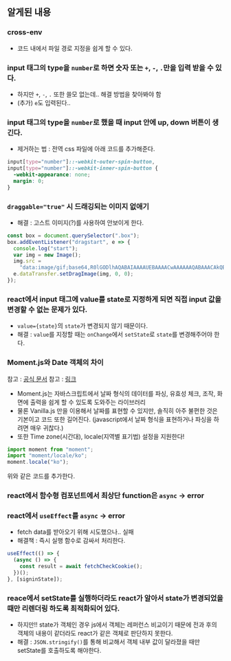## 알게된 내용

### cross-env

- 코드 내에서 파일 경로 지정을 쉽게 할 수 있다.

### input 태그의 type을 `number`로 하면 숫자 또는 `+`, `-`, `.`만을 입력 받을 수 있다.

- 하지만 `+`, `-`, `.` 또한 쓸모 없는데.. 해결 방법을 찾아봐야 함
- (추가) `e`도 입력된다..

### input 태그의 type을 `number`로 했을 때 input 안에 up, down 버튼이 생긴다.

- 제거하는 법 : 전역 css 파일에 아래 코드를 추가해준다.

```css
input[type="number"]::-webkit-outer-spin-button,
input[type="number"]::-webkit-inner-spin-button {
  -webkit-appearance: none;
  margin: 0;
}
```

### `draggable="true"` 시 드래깅되는 이미지 없애기

- 해결 : 고스트 이미지(?)를 사용하여 안보이게 한다.

```javascript
const box = document.querySelector(".box");
box.addEventListener("dragstart", e => {
  console.log("start");
  var img = new Image();
  img.src =
    "data:image/gif;base64,R0lGODlhAQABAIAAAAUEBAAAACwAAAAAAQABAAACAkQBADs=";
  e.dataTransfer.setDragImage(img, 0, 0);
});
```

### react에서 input 태그에 value를 state로 지정하게 되면 직접 input 값을 변경할 수 없는 문제가 있다.

- `value={state}`의 `state`가 변경되지 않기 때문이다.
- 해결 : `value`를 지정할 때는 `onChange`에서 `setState`로 `state`를 변경해주어야 한다.

### Moment.js와 Date 객체의 차이

참고 : [공식 문서](https://momentjs.com/)
참고 : [링크](https://webinformation.tistory.com/95)

- Moment.js는 자바스크립트에서 날짜 형식의 데이터를 파싱, 유효성 체크, 조작, 화면에 출력을 쉽게 할 수 있도록 도와주는 라이브러리
- 물론 Vanilla.js 만을 이용해서 날짜를 표현할 수 있지만, 솔직히 아주 불편한 것은 기본이고 코드 또한 길어진다. (javascript에서 날짜 형식을 표현하거나 파싱을 하려면 매우 귀찮다.)
- 또한 Time zone(시간대), locale(지역별 표기법) 설정을 지원한다!

```javascript
import moment from "moment";
import "moment/locale/ko";
moment.locale("ko");
```

위와 같은 코드를 추가한다.

### react에서 함수형 컴포넌트에서 최상단 function은 `async` -> error

### react에서 `useEffect`를 `async` -> error

- fetch data를 받아오기 위해 시도했으나.. 실패
- 해결책 : 즉시 실행 함수로 감싸서 처리한다.

```javascript
useEffect(() => {
  (async () => {
    const result = await fetchCheckCookie();
  })();
}, [signinState]);
```

### reace에서 setState를 실행하더라도 react가 알아서 state가 변경되었을 때만 리렌더링 하도록 최적화되어 있다.

- 하지만!! state가 객체인 경우 js에서 객체는 레퍼런스 비교이기 때문에 전과 후의 객체의 내용이 같더라도 react가 같은 객체로 판단하지 못한다.
- 해결 : `JSON.stringify()`를 통해 비교해서 객체 내부 값이 달라졌을 때만 setState를 호출하도록 해야한다.
